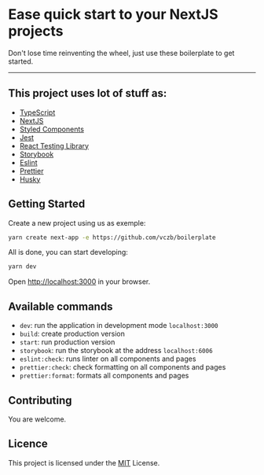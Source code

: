 
# Ease quick start to your NextJS projects

Don't lose time reinventing the wheel, just use these boilerplate to get started.

---
## This project uses lot of stuff as:

- [TypeScript](https://www.typescriptlang.org/)
- [NextJS](https://nextjs.org/)
- [Styled Components](https://styled-components.com/)
- [Jest](https://jestjs.io/)
- [React Testing Library](https://testing-library.com/docs/react-testing-library/intro)
- [Storybook](https://storybook.js.org/)
- [Eslint](https://eslint.org/)
- [Prettier](https://prettier.io/)
- [Husky](https://github.com/typicode/husky)

## Getting Started

Create a new project using us as exemple:

```bash
yarn create next-app -e https://github.com/vczb/boilerplate
```

All is done, you can start developing:

```bash
yarn dev
```

Open [http://localhost:3000](http://localhost:3000) in your browser.

## Available commands

- `dev`: run the application in development mode `localhost:3000`
- `build`: create production version
- `start`: run production version
- `storybook`: run the storybook at the address `localhost:6006`
- `eslint:check`: runs linter on all components and pages
- `prettier:check`: check formatting on all components and pages
- `prettier:format`: formats all components and pages

## Contributing

You are welcome.

## Licence

This project is licensed under the [MIT](./LICENSE) License.
